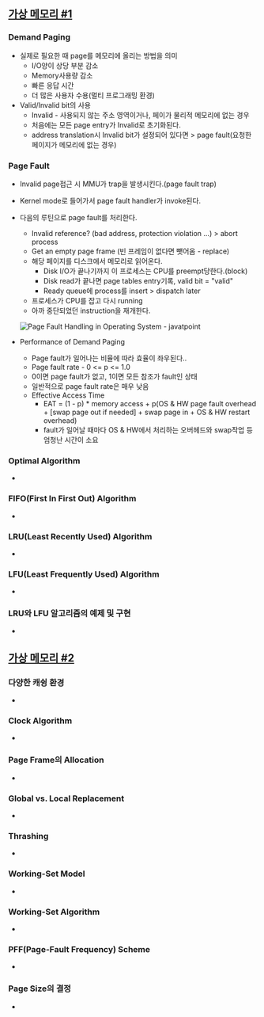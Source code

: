 ## [가상 메모리 #1](https://core.ewha.ac.kr/publicview/C0101020140509142939477563?vmode=f)

### Demand Paging

- 실제로 필요한 때 page를 메모리에 올리는 방법을 의미
  - I/O양이 상당 부분 감소
  - Memory사용량 감소
  - 빠른 응답 시간
  - 더 많은 사용자 수용(멀티 프로그래밍 환경)
- Valid/Invalid bit의 사용
  - Invalid - 사용되지 않는 주소 영역이거나, 페이가 물리적 메모리에 없는 경우
  - 처음에는 모든 page entry가 Invalid로 초기화된다.
  - address translation시 Invalid bit가 설정되어 있다면 > page fault(요청한 페이지가 메모리에 없는 경우)

### Page Fault

- Invalid page접근 시 MMU가 trap을 발생시킨다.(page fault trap)

- Kernel mode로 들어가서 page fault handler가 invoke된다.

- 다음의 루틴으로 page fault를 처리한다.

  - Invalid reference? (bad address, protection violation ...) > abort process
  - Get an empty page frame (빈 프레임이 없다면 뺏어옴 - replace)
  - 해당 페이지를 디스크에서 메모리로 읽어온다.
    - Disk I/O가 끝나기까지 이 프로세스는 CPU를 preempt당한다.(block)
    - Disk read가 끝나면 page tables entry기록, valid bit = "valid"
    - Ready queue에 process를 insert > dispatch later
  - 프로세스가 CPU를 잡고 다시 running
  - 아까 중단되었던 instruction을 재개한다.

  ![Page Fault Handling in Operating System - javatpoint](https://static.javatpoint.com/operating-system/images/page-fault-handling-in-operating-system.png)

- Performance of Demand Paging

  - Page fault가 일어나는 비율에 따라 효율이 좌우된다..
  - Page fault rate - 0 <= p <= 1.0
  - 0이면 page fault가 없고, 1이면 모든 참조가 fault인 상태
  - 일반적으로 page fault rate은 매우 낮음
  - Effective Access Time
    - EAT = (1 - p) * memory access + p(OS & HW page fault overhead + [swap page out if needed] + swap page in + OS & HW restart overhead)
    - fault가 일어날 때마다 OS & HW에서 처리하는 오버헤드와 swap작업 등 엄청난 시간이 소요

### Optimal Algorithm

- 

### FIFO(First In First Out) Algorithm

- 

### LRU(Least Recently Used) Algorithm

- 

### LFU(Least Frequently Used) Algorithm

- 

### LRU와 LFU 알고리즘의 예제 및 구현

- 

## [가상 메모리 #2](https://core.ewha.ac.kr/publicview/C0101020140513133424380501?vmode=f)

### 다양한 캐슁 환경

- 

### Clock Algorithm

- 

### Page Frame의 Allocation

- 

### Global vs. Local Replacement

- 

### Thrashing

- 

### Working-Set Model

- 

### Working-Set Algorithm

- 

### PFF(Page-Fault Frequency) Scheme

- 

### Page Size의 결정

-